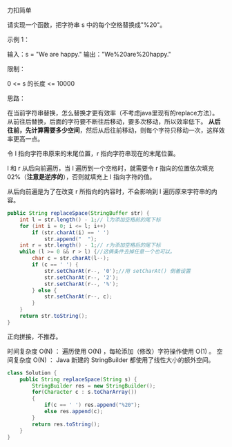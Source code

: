 力扣简单



请实现一个函数，把字符串 s 中的每个空格替换成"%20"。



示例 1：

输入：s = "We are happy."
输出："We%20are%20happy."

限制：

0 <= s 的长度 <= 10000



思路：

在当前字符串替换，怎么替换才更有效率（不考虑java里现有的replace方法）。
从前往后替换，后面的字符要不断往后移动，要多次移动，所以效率低下。
**从后往前，先计算需要多少空间**，然后从后往前移动，则每个字符只移动一次，这样效率更高一点。



令 l 指向字符串原来的末尾位置，r 指向字符串现在的末尾位置。

l 和 r 从后向前遍历，当 l 遍历到一个空格时，就需要令 r 指向的位置依次填充 02%（**注意是逆序的**），否则就填充上 l 指向字符的值。

从后向前遍是为了在改变 r 所指向的内容时，不会影响到 l 遍历原来字符串的内容。

```java
public String replaceSpace(StringBuffer str) {
    int l = str.length() - 1;// l为添加空格前的尾下标
    for (int i = 0; i <= l; i++)
        if (str.charAt(i) == ' ')
            str.append("  ");
    int r = str.length() - 1;// r为添加空格后的尾下标
    while (l >= 0 && r > l) {//这俩条件去掉任意一个也可以。
        char c = str.charAt(l--);
        if (c == ' ') {
            str.setCharAt(r--, '0');//用 setCharAt() 倒着设置
            str.setCharAt(r--, '2');
            str.setCharAt(r--, '%');
        } else {
            str.setCharAt(r--, c);
        }
    }
    return str.toString();
}
```
正向拼接，不推荐。

时间复杂度 O(N) ： 遍历使用 O(N) ，每轮添加（修改）字符操作使用 O(1) 。
空间复杂度 O(N) ： Java 新建的 StringBuilder 都使用了线性大小的额外空间。

````java
class Solution {
    public String replaceSpace(String s) {
        StringBuilder res = new StringBuilder();
        for(Character c : s.toCharArray())
        {
            if(c == ' ') res.append("%20");
            else res.append(c);
        }
        return res.toString();
    }
}
````




